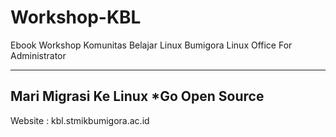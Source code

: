 # Workshop-KBL
Ebook Workshop Komunitas Belajar Linux Bumigora
Linux Office For Administrator

-----------------------
Mari Migrasi Ke Linux
    *Go Open Source
-----------------------

Website : kbl.stmikbumigora.ac.id

